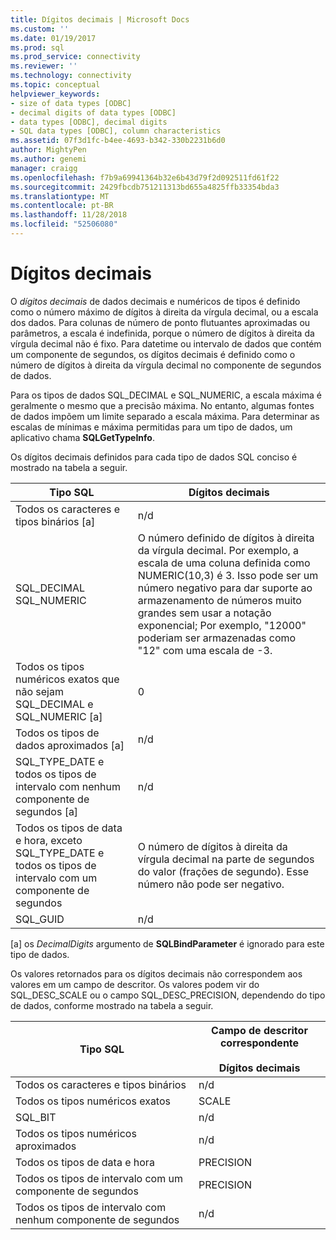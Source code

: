 ```yaml
---
title: Dígitos decimais | Microsoft Docs
ms.custom: ''
ms.date: 01/19/2017
ms.prod: sql
ms.prod_service: connectivity
ms.reviewer: ''
ms.technology: connectivity
ms.topic: conceptual
helpviewer_keywords:
- size of data types [ODBC]
- decimal digits of data types [ODBC]
- data types [ODBC], decimal digits
- SQL data types [ODBC], column characteristics
ms.assetid: 07f3d1fc-b4ee-4693-b342-330b2231b6d0
author: MightyPen
ms.author: genemi
manager: craigg
ms.openlocfilehash: f7b9a69941364b32e6b43d79f2d092511fd61f22
ms.sourcegitcommit: 2429fbcdb751211313bd655a4825ffb33354bda3
ms.translationtype: MT
ms.contentlocale: pt-BR
ms.lasthandoff: 11/28/2018
ms.locfileid: "52506080"
---
```

# <a name="decimal-digits"></a>Dígitos decimais
O *dígitos decimais* de dados decimais e numéricos de tipos é definido como o número máximo de dígitos à direita da vírgula decimal, ou a escala dos dados. Para colunas de número de ponto flutuantes aproximadas ou parâmetros, a escala é indefinida, porque o número de dígitos à direita da vírgula decimal não é fixo. Para datetime ou intervalo de dados que contém um componente de segundos, os dígitos decimais é definido como o número de dígitos à direita da vírgula decimal no componente de segundos de dados.  
  
 Para os tipos de dados SQL_DECIMAL e SQL_NUMERIC, a escala máxima é geralmente o mesmo que a precisão máxima. No entanto, algumas fontes de dados impõem um limite separado a escala máxima. Para determinar as escalas de mínimas e máxima permitidas para um tipo de dados, um aplicativo chama **SQLGetTypeInfo**.  
  
 Os dígitos decimais definidos para cada tipo de dados SQL conciso é mostrado na tabela a seguir.  
  
|Tipo SQL|Dígitos decimais|  
|--------------|--------------------|  
|Todos os caracteres e tipos binários [a]|n/d|  
|SQL_DECIMAL<br />SQL_NUMERIC|O número definido de dígitos à direita da vírgula decimal. Por exemplo, a escala de uma coluna definida como NUMERIC(10,3) é 3. Isso pode ser um número negativo para dar suporte ao armazenamento de números muito grandes sem usar a notação exponencial; Por exemplo, "12000" poderiam ser armazenadas como "12" com uma escala de -3.|  
|Todos os tipos numéricos exatos que não sejam SQL_DECIMAL e SQL_NUMERIC [a]|0|  
|Todos os tipos de dados aproximados [a]|n/d|  
|SQL_TYPE_DATE e todos os tipos de intervalo com nenhum componente de segundos [a]|n/d|  
|Todos os tipos de data e hora, exceto SQL_TYPE_DATE e todos os tipos de intervalo com um componente de segundos|O número de dígitos à direita da vírgula decimal na parte de segundos do valor (frações de segundo). Esse número não pode ser negativo.|  
|SQL_GUID|n/d|  
  
 [a] os *DecimalDigits* argumento de **SQLBindParameter** é ignorado para este tipo de dados.  
  
 Os valores retornados para os dígitos decimais não correspondem aos valores em um campo de descritor. Os valores podem vir do SQL_DESC_SCALE ou o campo SQL_DESC_PRECISION, dependendo do tipo de dados, conforme mostrado na tabela a seguir.  
  
|Tipo SQL|Campo de descritor correspondente<br /><br /> Dígitos decimais|  
|--------------|----------------------------------------------------------|  
|Todos os caracteres e tipos binários|n/d|  
|Todos os tipos numéricos exatos|SCALE|  
|SQL_BIT|n/d|  
|Todos os tipos numéricos aproximados|n/d|  
|Todos os tipos de data e hora|PRECISION|  
|Todos os tipos de intervalo com um componente de segundos|PRECISION|  
|Todos os tipos de intervalo com nenhum componente de segundos|n/d|
